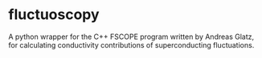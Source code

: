 # fluctuoscopy
A python wrapper for the C++ FSCOPE program written by Andreas Glatz, for calculating conductivity contributions of superconducting fluctuations.
